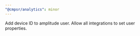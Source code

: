 ```yaml
---
"@cmpsr/analytics": minor
---
```


Add device ID to amplitude user. Allow all integrations to set user properties.
